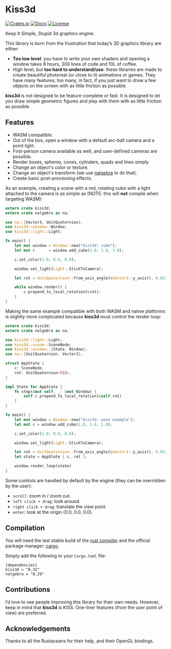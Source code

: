 # Kiss3d

[![Crates.io](https://img.shields.io/crates/v/kiss3d.svg)](https://crates.io/crates/kiss3d)
[![Docs](https://docs.rs/kiss3d/badge.svg)](https://docs.rs/kiss3d)
[![License](https://img.shields.io/crates/l/kiss3d)](https://github.com/sebcrozet/kiss3d)

Keep It Simple, Stupid 3d graphics engine.

This library is born from the frustration that today’s 3D
graphics library are either:

* **Too low level**: you have to write your own shaders and opening a
  window takes 8 hours, 300 lines of code and 10L of coffee.
* High level, but **too hard to understand/use**: these libraries are made to
  create beautiful photoreal (or close to it) animations or games.
  They have many features; too many, in fact, if you just want to draw a few objects
  on the screen with as little friction as possible.

**kiss3d** is not designed to be feature-complete or fast.
It is designed to let you draw simple geometric figures and play with them
with as little friction as possible.

## Features

* WASM compatible.
* Out of the box, open a window with a default arc-ball camera and a point light.
* First-person camera available as well, and user-defined cameras are possible.
* Render boxes, spheres, cones, cylinders, quads and lines simply
* Change an object's color or texture.
* Change an object's transform (we use [nalgebra](http://nalgebra.org) to do that).
* Create basic post-processing effects.

As an example, creating a scene with a red, rotating cube with a light attached
to the camera is as simple as (NOTE: this will **not** compile when targeting WASM):

```rust
extern crate kiss3d;
extern crate nalgebra as na;

use na::{Vector3, UnitQuaternion};
use kiss3d::window::Window;
use kiss3d::light::Light;

fn main() {
    let mut window = Window::new("Kiss3d: cube");
    let mut c      = window.add_cube(1.0, 1.0, 1.0);

    c.set_color(1.0, 0.0, 0.0);

    window.set_light(Light::StickToCamera);

    let rot = UnitQuaternion::from_axis_angle(&Vector3::y_axis(), 0.014);

    while window.render() {
        c.prepend_to_local_rotation(&rot);
    }
}
```

Making the same example compatible with both WASM and native platforms is slightly more complicated because **kiss3d** must control the render loop:

```rust
extern crate kiss3d;
extern crate nalgebra as na;

use kiss3d::light::Light;
use kiss3d::scene::SceneNode;
use kiss3d::window::{State, Window};
use na::{UnitQuaternion, Vector3};

struct AppState {
    c: SceneNode,
    rot: UnitQuaternion<f32>,
}

impl State for AppState {
    fn step(&mut self, _: &mut Window) {
        self.c.prepend_to_local_rotation(&self.rot)
    }
}

fn main() {
    let mut window = Window::new("Kiss3d: wasm example");
    let mut c = window.add_cube(1.0, 1.0, 1.0);

    c.set_color(1.0, 0.0, 0.0);

    window.set_light(Light::StickToCamera);

    let rot = UnitQuaternion::from_axis_angle(&Vector3::y_axis(), 0.014);
    let state = AppState { c, rot };

    window.render_loop(state)
}
```

Some controls are handled by default by the engine (they can be overridden by the user):

* `scroll`: zoom in / zoom out.
* `left click + drag`: look around.
* `right click + drag`: translate the view point.
* `enter`: look at the origin (0.0, 0.0, 0.0).

## Compilation

You will need the last stable build of the [rust compiler](http://www.rust-lang.org)
and the official package manager: [cargo](https://github.com/rust-lang/cargo).

Simply add the following to your `Cargo.toml` file:

```
[dependencies]
kiss3d = "0.32"
nalgebra = "0.29"
```


## Contributions
I’d love to see people improving this library for their own needs. However, keep in mind that
**kiss3d** is KISS. One-liner features (from the user point of view) are preferred.

## Acknowledgements

Thanks to all the Rustaceans for their help, and their OpenGL bindings.

